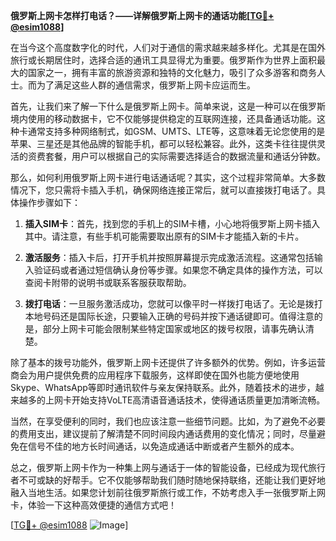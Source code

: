 **俄罗斯上网卡怎样打电话？——详解俄罗斯上网卡的通话功能[[TG💪+ @esim1088](https://t.me/s/esim1088)]**

在当今这个高度数字化的时代，人们对于通信的需求越来越多样化。尤其是在国外旅行或长期居住时，选择合适的通讯工具显得尤为重要。俄罗斯作为世界上面积最大的国家之一，拥有丰富的旅游资源和独特的文化魅力，吸引了众多游客和商务人士。而为了满足这些人群的通信需求，俄罗斯上网卡应运而生。

首先，让我们来了解一下什么是俄罗斯上网卡。简单来说，这是一种可以在俄罗斯境内使用的移动数据卡，它不仅能够提供稳定的互联网连接，还具备通话功能。这种卡通常支持多种网络制式，如GSM、UMTS、LTE等，这意味着无论您使用的是苹果、三星还是其他品牌的智能手机，都可以轻松兼容。此外，这类卡往往提供灵活的资费套餐，用户可以根据自己的实际需要选择适合的数据流量和通话分钟数。

那么，如何利用俄罗斯上网卡进行电话通话呢？其实，这个过程非常简单。大多数情况下，您只需将卡插入手机，确保网络连接正常后，就可以直接拨打电话了。具体操作步骤如下：

1. **插入SIM卡**：首先，找到您的手机上的SIM卡槽，小心地将俄罗斯上网卡插入其中。请注意，有些手机可能需要取出原有的SIM卡才能插入新的卡片。
   
2. **激活服务**：插入卡后，打开手机并按照屏幕提示完成激活流程。这通常包括输入验证码或者通过短信确认身份等步骤。如果您不确定具体的操作方法，可以查阅卡附带的说明书或联系客服获取帮助。

3. **拨打电话**：一旦服务激活成功，您就可以像平时一样拨打电话了。无论是拨打本地号码还是国际长途，只要输入正确的号码并按下通话键即可。值得注意的是，部分上网卡可能会限制某些特定国家或地区的拨号权限，请事先确认清楚。

除了基本的拨号功能外，俄罗斯上网卡还提供了许多额外的优势。例如，许多运营商会为用户提供免费的应用程序下载服务，这样即使在国外也能方便地使用Skype、WhatsApp等即时通讯软件与亲友保持联系。此外，随着技术的进步，越来越多的上网卡开始支持VoLTE高清语音通话技术，使得通话质量更加清晰流畅。

当然，在享受便利的同时，我们也应该注意一些细节问题。比如，为了避免不必要的费用支出，建议提前了解清楚不同时间段内通话费用的变化情况；同时，尽量避免在信号不佳的地方长时间通话，以免造成通话中断或者产生额外的成本。

总之，俄罗斯上网卡作为一种集上网与通话于一体的智能设备，已经成为现代旅行者不可或缺的好帮手。它不仅能够帮助我们随时随地保持联络，还能让我们更好地融入当地生活。如果您计划前往俄罗斯旅行或工作，不妨考虑入手一张俄罗斯上网卡，体验一下这种高效便捷的通信方式吧！

[[TG💪+ @esim1088](https://t.me/s/esim1088) ![Image](https://i.postimg.cc/4NQfJmqS/Snipaste-2025-05-13-00-14-12.png)]